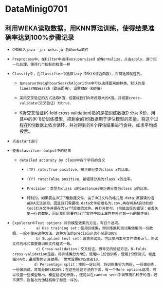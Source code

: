 # DataMinig0701
## 利用WEKA读取数据，用KNN算法训练，使得结果准确率达到100%步骤记录
   -     CMD输入java -jar weka.jar启动weka软件
   -     Preprocess中，在Filter中选择unsupervised 的Normalize，点击apply，进行归一化处理，使得几个指标的权重一样
   -     Classify中，在Classifier中选择lazy-IBK(K邻近函数），右键选择属性列。
        -     在nearsetNeighbourSearchAlgorithm中可以选择距离的种类，默认的是linearNNSearch（欧氏距离），设置KNN（K的值）
        -     采用交叉验证的方式选取K值，设置成我们向考虑最大的K值。并设置cross-validate(交叉验证）为true.
        -    K折交叉验证(K-fold cross validation)指的是把训练数据D 分为 K份，用其中的(K-1)份训练模型，把剩余的1份数据用于评估模型的质量。将这个过程在K份数据上依次循环，并对得到的K个评估结果进行合并，如求平均或投票。
   -     点击start运行
   -     查看classifier output中的结果
        -     detailed accuracy by class中各个字符的含义
             -     (TP) rate:True positive，被正确分类为class x的比率。
             -     (FP) rate:False positive，被错误分类为class x的比率。
             -     Precision：类型为class x的instances被正确分类为class x的比率。
             -     特别的，如果要在UCI下载数据文件，由于UCI文件的格式是.data,直接读的话WEKA无法读取。因此我们需要改.data文件后缀名为.csv,再在WEKA启动栏的tool打开文件并保存为arff后缀的文件。再打开即可。（可能出现的错误：会丢失第一行的数据，因此我们需要在arff文件中加上属性并补充第一行的属性值）
   -     Expolorer中Test options 评价模型效果的方法，有四个选项。 
              -     a）Use training set：使用训练集，即训练集和测试集使用同一份数据，一般不使用这种方法。这种方法的precision也不总是100%
              -     b）Supplied test set：设置测试集，可以使用本地文件或者url，测试文件的格式需要跟训练文件格式一致。 
              -     c）Cross-validation：交叉验证，很常见的验证方法。N-folds cross-validation是指，将训练集分为N份，使用N-1份做训练，使用1份做测试，如此循环N次，最后整体计算结果。 常常设置N为5或者10.
             -     d）Percentage split：按照一定比例，将训练集分为两份，一份做训练，一份做测试。常常是80%和20%；在这些验证方法的下面，有一个More options选项，可以设置一些模型输出，模型验证的参数。，还可以在random seed中调节随机种子的值，若不调节，则每次的伪随机种子都是一样的。
